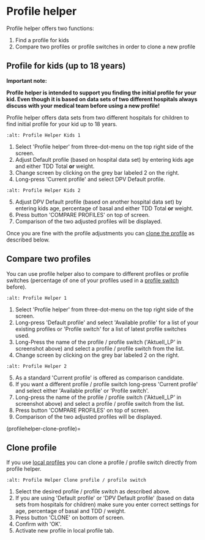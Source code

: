 # Profile helper

Profile helper offers two functions:

1. Find a profile for kids
2. Compare two profiles or profile switches in order to clone a new profile

## Profile for kids (up to 18 years)

**Important note:**

**Profile helper is intended to support you finding the initial profile for your kid. Even though it is based on data sets of two different hospitals always discuss with your medical team before using a new profile!**

Profile helper offers data sets from two different hospitals for children to find initial profile for your kid up to 18 years.

```{image} ../images/ProfileHelperKids1.png
:alt: Profile Helper Kids 1
```

1. Select 'Profile helper' from three-dot-menu on the top right side of the screen.
2. Adjust Default profile (based on hospital data set) by entering kids age and either TDD Total **or** weight.
3. Change screen by clicking on the grey bar labeled 2 on the right.
4. Long-press 'Current profile' and select DPV Default profile.

```{image} ../images/ProfileHelperKids2.png
:alt: Profile Helper Kids 2
```

5. Adjust DPV Default profile (based on another hospital data set) by entering kids age, percentage of basal and either TDD Total **or** weight.
6. Press button 'COMPARE PROFILES' on top of screen.
7. Comparison of the two adjusted profiles will be displayed.

Once you are fine with the profile adjustments you can [clone the profile](profilehelper-clone-profile) as described below.

## Compare two profiles

You can use profile helper also to compare to different profiles or profile switches (percentage of one of your profiles used in a [profile switch](../Usage/Profiles.md) before).

```{image} ../images/ProfileHelper1.png
:alt: Profile Helper 1
```

1. Select 'Profile helper' from three-dot-menu on the top right side of the screen.
2. Long-press 'Default profile' and select 'Available profile' for a list of your existing profiles or 'Profile switch' for a list of latest profile switches used.
3. Long-Press the name of the profile / profile switch ('Aktuell_LP' in screenshot above) and select a profile / profile switch from the list.
4. Change screen by clicking on the grey bar labeled 2 on the right.

```{image} ../images/ProfileHelper2.png
:alt: Profile Helper 2
```

5. As a standard 'Current profile' is offered as comparison candidate.
6. If you want a different profile / profile switch long-press 'Current profile' and select either 'Available profile' or 'Profile switch'.
7. Long-press the name of the profile / profile switch ('Aktuell_LP' in screenshot above) and select a profile / profile switch from the list.
8. Press button 'COMPARE PROFILES' on top of screen.
9. Comparison of the two adjusted profiles will be displayed.

(profilehelper-clone-profile)=
## Clone profile

If you use [local profiles](Config-Builder-local-profile) you can clone a profile / profile switch directly from profile helper.

```{image} ../images/ProfileHelperClone.png
:alt: Profile Helper Clone profile / profile switch
```

1. Select the desired profile / profile switch as described above.
2. If you are using 'Default profile' or 'DPV Default profile' (based on data sets from hospitals for children) make sure you enter correct settings for age, percentage of basal and TDD / weight.
3. Press button 'CLONE' on bottom of screen.
4. Confirm with 'OK'.
5. Activate new profile in local profile tab.
